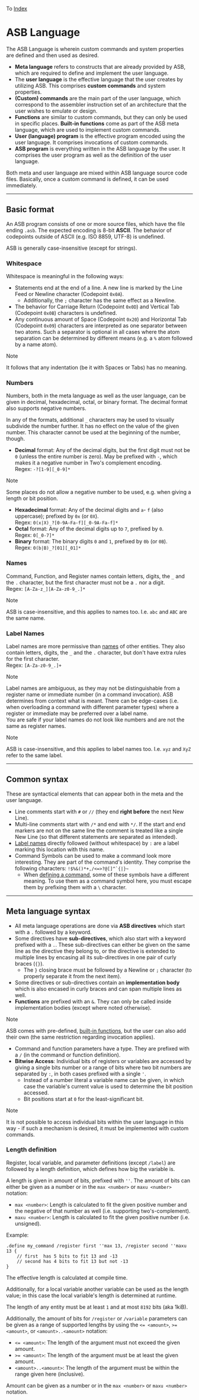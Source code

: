 To [Index](index.md)

# ASB Language
The ASB Language is wherein custom commands and system properties are defined and then used as desired.

- **Meta language** refers to constructs that are already provided by ASB, which are required to define and implement the user language.
- The **user language** is the effective language that the user creates by utilizing ASB. This comprises **custom commands** and system properties.
- **(Custom) commands** are the main part of the user language, which correspond to the assembler instruction set of an architecture that the user wishes to emulate or design.
- **Functions** are similar to custom commands, but they can only be used in specific places. **Built-in functions** come as part of the ASB meta language, which are used to implement custom commands.
- **User (language) program** is the effective program encoded using the user language. It comprises invocations of custom commands.
- **ASB program** is everything written in the ASB language by the user. It comprises the user program as well as the definition of the user language.

Both meta and user language are mixed within ASB language source code files. Basically, once a custom command is defined, it can be used immediately.

---

## Basic format
An ASB program consists of one or more source files, which have the file ending `.asb`. The expected encoding is 8-bit **ASCII**. The behavior of codepoints outside of ASCII (e.g. ISO 8859, UTF-8) is undefined.

ASB is generally case-insensitive (except for strings).

### Whitespace
Whitespace is meaningful in the following ways:
- Statements end at the end of a line. A new line is marked by the Line Feed or Newline character (Codepoint `0x0A`).
    - Additionally, the `;` character has the same effect as a Newline.
- The behavior for Carriage Return (Codepoint `0x0D`) and Vertical Tab (Codepoint `0x0B`) characters is undefined.
- Any continuous amount of Space (Codepoint `0x20`) and Horizontal Tab (Codepoint `0x09`) characters are interpreted as one separator between two atoms. Such a separator is optional in all cases where the atom separation can be determined by different means (e.g. a `%` atom followed by a name atom).

> [!NOTE]
> It follows that any indentation (be it with Spaces or Tabs) has no meaning.

### Numbers
Numbers, both in the meta language as well as the user language, can be given in decimal, hexadecimal, octal, or binary format. The decimal format also supports negative numbers.

In any of the formats, additional `_` characters may be used to visually subdivide the number further. It has no effect on the value of the given number. This character cannot be used at the beginning of the number, though.

- **Decimal** format: Any of the decimal digits, but the first digit must not be `0` (unless the entire number is zero). May be prefixed with `-`, which makes it a negative number in Two's complement encoding.  
  Regex: `-?[1-9][_0-9]*`
  
> [!NOTE]
> Some places do not allow a negative number to be used, e.g. when giving a length or bit position.
  
- **Hexadecimal** format: Any of the decimal digits and `a`- `f` (also uppercase); prefixed by `0x` (or `0X`).  
  Regex: `0(x|X)_?[0-9A-Fa-f][_0-9A-Fa-f]*`
- **Octal** format: Any of the decimal digits up to `7`, prefixed by `0`.  
  Regex: `0[_0-7]*`
- **Binary** format: The binary digits `0` and `1`, prefixed by `0b` (or `0B`).  
  Regex: `0(b|B)_?[01][_01]*`

### Names
Command, Function, and Register names contain letters, digits, the `_` and the `.` character, but the first character must not be a `.` nor a digit.  
Regex: `[A-Za-z_][A-Za-z0-9_.]*`

> [!NOTE]
> ASB is case-insensitive, and this applies to names too. I.e. `abc` and `ABC` are the same name.

### Label Names
Label names are more permissive than [names](#names) of other entities. They also contain letters, digits, the `_` and the `.` character, but don't have extra rules for the first character.  
Regex: `[A-Za-z0-9_.]+`

> [!NOTE]
> Label names are ambiguous, as they may not be distinguishable from a register name or immediate number (in a command invocation). ASB determines from context what is meant. There can be edge-cases (i.e. when overloading a command with different parameter types) where a register or immediate may be preferred over a label name.  
> You are safe if your label names do not look like numbers and are not the same as register names.

> [!NOTE]
> ASB is case-insensitive, and this applies to label names too. I.e. `xyz` and `XyZ` refer to the same label.

---

## Common syntax

These are syntactical elements that can appear both in the meta and the user language.

- Line comments start with `#` or `//` (they end **right before** the next New Line).
- Multi-line comments start with `/*` and end with `*/`. If the start and end markers are not on the same line the comment is treated like a single New Line (so that different statements are separated as intended).
- [Label names](#label-names) directly followed (without whitespace) by `:` are a label marking this location with this name.
- Command Symbols can be used to make a command look more interesting. They are part of the command's identity. They comprise the following characters: ``!$%&()*+,/<=>?@[]^`{|}~``
	- When [defining a command](Implementing%20Custom%20Commands.md), some of these symbols have a different meaning. To use them as a command symbol here, you must escape them by prefixing them with a `\` character.

---

## Meta language syntax
- All meta language operations are done via **ASB directives** which start with a `.` followed by a keyword.
- Some directives have **sub-directives**, which also start with a keyword prefixed with a `.`. These sub-directives can either be given on the same line as the directive they belong to, or the directive is extended to multiple lines by encasing all its sub-directives in one pair of curly braces (`{}`).
    - The `}` closing brace must be followed by a Newline or `;` character (to properly separate it from the next item).
- Some directives or sub-directives contain an **implementation body** which is also encased in curly braces and can span multiple lines as well.
- **Functions** are prefixed with an `&`. They can only be called inside implementation bodies (except where noted otherwise).

> [!NOTE]
> ASB comes with pre-defined, [built-in functions](Built-in%20Functions.md), but the user can also add their own (the same restriction regarding invocation applies).

- Command and function parameters have a type. They are prefixed with a `/` (in the command or function definition).
- **Bitwise Access**: Individual bits of registers or variables are accessed by giving a single bits number or a range of bits where two bit numbers are separated by `:`, in both cases prefixed with a single `'`.
    - Instead of a number literal a variable name can be given, in which case the variable's current value is used to determine the bit position accessed.
    - Bit positions start at `0` for the least-significant bit.

> [!NOTE]
> It is not possible to access individual bits within the user language in this way - if such a mechanism is desired, it must be implemented with custom commands.

### Length definition

Register, local variable, and parameter definitions (except `/label`) are followed by a length definition, which defines how big the variable is.

A length is given in amount of bits, prefixed with `''`. The amount of bits can either be given as a number or in the `max <number>` or `maxu <number>` notation:

- `max <number>`: Length is calculated to fit the given positive number and the negative of that number as well (i.e. supporting two's-complement).
- `maxu <number>`: Length is calculated to fit the given positive number (i.e. unsigned).

Example:

```
.define my_command /register first ''max 13, /register second ''maxu 13 {
    // first  has 5 bits to fit 13 and -13
    // second has 4 bits to fit 13 but not -13
}
```

The effective length is calculated at compile time.

Additionally, for a local variable another variable can be used as the length value; in this case the local variable's length is determined at runtime.

The length of any entity must be at least `1` and at most `8192` bits (aka 1kiB).

Additionally, the amount of bits for `/register` or `/variable` parameters can be given as a range of supported lengths by using the `<= <amount>`, `>= <amount>`, or `<amount>..<amount>` notation:

- `<= <amount>`: The length of the argument must not exceed the given amount.
- `>= <amount>`: The length of the argument must be at least the given amount.
- `<amount>..<amount>`: The length of the argument must be within the range given here (inclusive).

Amount can be given as a number or in the `max <number>` or `maxu <number>` notation.
